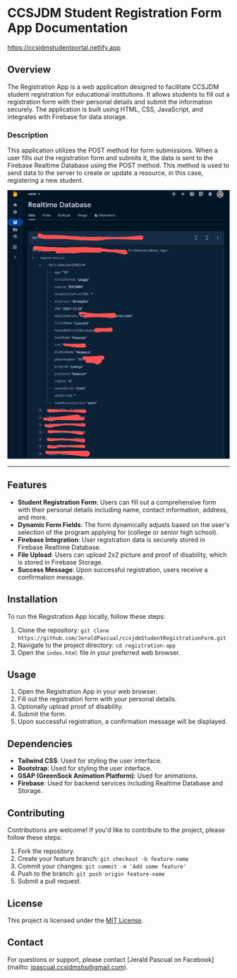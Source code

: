 # CCSJDM Student Registration Form App Documentation

https://ccsjdmstudentportal.netlify.app

## Overview
The Registration App is a web application designed to facilitate CCSJDM student registration for educational institutions. It allows students to fill out a registration form with their personal details and submit the information securely. The application is built using HTML, CSS, JavaScript, and integrates with Firebase for data storage.

### Description

This application utilizes the POST method for form submissions. When a user fills out the registration form and submits it, the data is sent to the Firebase Realtime Database using the POST method. This method is used to send data to the server to create or update a resource, in this case, registering a new student.

<img src="https://github.com/JeraldPascual/ccsjdmStudentRegistrationForm/blob/d45f25e1fdaeeb09b997bd0599a737902824b613/firebaseDesc.png" alt="firebaseDesc">


--- 

## Features
- **Student Registration Form**: Users can fill out a comprehensive form with their personal details including name, contact information, address, and more.
- **Dynamic Form Fields**: The form dynamically adjusts based on the user's selection of the program applying for (college or senior high school).
- **Firebase Integration**: User registration data is securely stored in Firebase Realtime Database.
- **File Upload**: Users can upload 2x2 picture and proof of disability, which is stored in Firebase Storage.
- **Success Message**: Upon successful registration, users receive a confirmation message.

## Installation
To run the Registration App locally, follow these steps:
1. Clone the repository: `git clone https://github.com/JeraldPascual/ccsjdmStudentRegistrationForm.git`
2. Navigate to the project directory: `cd registration-app`
3. Open the `index.html` file in your preferred web browser.

## Usage
1. Open the Registration App in your web browser.
2. Fill out the registration form with your personal details.
3. Optionally upload proof of disability.
4. Submit the form.
5. Upon successful registration, a confirmation message will be displayed.

## Dependencies
- **Tailwind CSS**: Used for styling the user interface.
- **Bootstrap**: Used for styling the user interface.
- **GSAP (GreenSock Animation Platform)**: Used for animations.
- **Firebase**: Used for backend services including Realtime Database and Storage.

## Contributing
Contributions are welcome! If you'd like to contribute to the project, please follow these steps:
1. Fork the repository.
2. Create your feature branch: `git checkout -b feature-name`
3. Commit your changes: `git commit -m 'Add some feature'`
4. Push to the branch: `git push origin feature-name`
5. Submit a pull request.

## License
This project is licensed under the [MIT License](https://github.com/JeraldPascual/ccsjdmStudentRegistrationForm/blob/main/LICENSE.txt).

## Contact
For questions or support, please contact [Jerald Pascual on Facebook](mailto: jpascual.ccsjdmshs@gmail.com).
